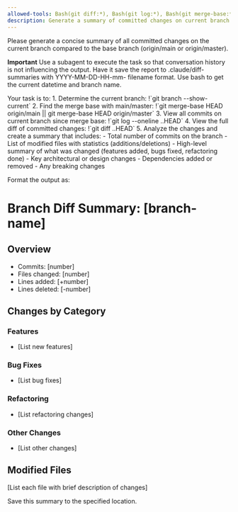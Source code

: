 ```yaml
---
allowed-tools: Bash(git diff:*), Bash(git log:*), Bash(git merge-base:*), Bash(git branch:*), Bash(git rev-parse:*), Bash(date:*), Bash(mkdir:*)
description: Generate a summary of committed changes on current branch compared to base branch
---
```


Please generate a concise summary of all committed changes on the current branch compared to the base branch (origin/main or origin/master).

**Important** Use a subagent to execute the task so that conversation history is not influencing the output. Have it save the report to .claude/diff-summaries with YYYY-MM-DD-HH-mm-<branch-name> filename format. Use bash to get the current datetime and branch name.

<subagent>
Your task is to:
1. Determine the current branch: !`git branch --show-current`
2. Find the merge base with main/master: !`git merge-base HEAD origin/main || git merge-base HEAD origin/master`
3. View all commits on current branch since merge base: !`git log --oneline <merge-base>..HEAD`
4. View the full diff of committed changes: !`git diff <merge-base>..HEAD`
5. Analyze the changes and create a summary that includes:
   - Total number of commits on the branch
   - List of modified files with statistics (additions/deletions)
   - High-level summary of what was changed (features added, bugs fixed, refactoring done)
   - Key architectural or design changes
   - Dependencies added or removed
   - Any breaking changes

Format the output as:
# Branch Diff Summary: [branch-name]

## Overview
- Commits: [number]
- Files changed: [number]
- Lines added: [+number]
- Lines deleted: [-number]

## Changes by Category
### Features
- [List new features]

### Bug Fixes
- [List bug fixes]

### Refactoring
- [List refactoring changes]

### Other Changes
- [List other changes]

## Modified Files
[List each file with brief description of changes]

Save this summary to the specified location.
</subagent>